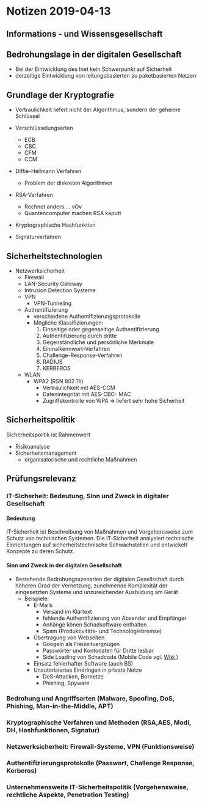 # Notizen 2019-04-13

## Informations - und Wissensgesellschaft

	




## Bedrohungslage in der digitalen Gesellschaft

* Bei der Eintwicklung des Inet kein Schwerpunkt auf Sicherheit
* derzeitige Eintwicklung von leitungsbasierten zu paketbasierten Netzen





## Grundlage der Kryptografie

* Vertraulichkeit liefert nicht der Algorithmus, sondern der geheime Schlüssel
* Verschlüsselungsarten
	* ECB
	* CBC 
	* CFM
	* CCM 
* Diffie-Hellmann Verfahren 
	* Problem der diskreten Algorithmen
* RSA-Verfahren
	* Rechnet anders.... vOv 	  
	* Quantencomputer machen RSA kaputt

* Kryptographische Hashfunktion

* Signaturverfahren



## Sicherheitstechnologien

* Netzwerksicherheit
	* Firewall
	* LAN-Security Gateway
	* Intrusion Detection Systeme
	* VPN
		* VPN-Tunneling
	* Authentifizierung
		* verschiedene Authentifizierungsprotokolle
		* Mögliche Klassifizierungen:
			1. Einseitige oder gegenseitige Authentifizierung
			1. Authentifizierung durch dritte
			1. Gegenständliche und persönliche Merkmale
			1. Einmalkennwort-Verfahren
			1. Challenge-Response-Verfahren
			1. RADIUS
			1. KERBEROS
	* WLAN
		*	WPA2 (RSN 802.11i)
			* Vertraulichkeit mit AES-CCM
			* Datenintegrität mit AES-CBC- MAC
			* Zugriffskontrolle von WPA
			 => liefert sehr hohe Sicherheit


## Sicherheitspolitik

Sicherheitspolitik ist Rahmenwert
* Risikoanalyse
* Sicherheitsmanagement
	* organisatorische und rechtliche Maßnahmen


## Prüfungsrelevanz

### IT-Sicherheit: Bedeutung, Sinn und Zweck in digitaler Gesellschaft

#### Bedeutung
IT-Sicherheit ist Beschreibung von Maßnahmen und Vorgehensweise zum Schutz von technischen Systemen. Die IT-Sicherheit analysiert technische Einrichtungen auf sicherheitstechnische Schwachstellen und entwickelt Konzepte zu deren Schutz. 


#### Sinn und Zweck in der digitalen Gesellschaft
- Bestehende Bedrohungsszenarien der digitalen Gesellschaft durch höheren Grad der Vernetzung, zunehmende Komplexität der eingesetzten Systeme und unzureichender Ausbildung am Gerät
	- Beispiele:
		- E-Mails
			- Versand im Klartext
			- fehlende Authentifizierung von Absender und Empfänger
			- Anhänge könen Schadsoftware enthalten
			- Spam (Produktivitäts- und Technologiebremse)
		- Übertragung von Webseiten
			- Googeln als Freizeitvergnügen
			- Passwörter und Kontodaten für Dritte lesbar
			- Side Loading von Schadcode (Mobile Code vgl. <a href="https://en.wikipedia.org/wiki/Code_mobility"> Wiki </a>)
		- Einsatz fehlerhafter Software (auch BS)
		- Unautorisiertes Eindringen in private Netze
			- DoS-Attacken, Bornetze
			- Phishing, Spyware



### Bedrohung und Angriffsarten (Malware, Spoofing, DoS, Phishing, Man-in-the-Middle, APT)



### Kryptographische Verfahren und Methoden (RSA,AES, Modi, DH, Hashfunktionen, Signatur)




### Netzwerksicherheit: Firewall-Systeme, VPN (Funktionsweise)



### Authentifizierungsprotokolle (Passwort, Challenge Response, Kerberos)



### Unternehmensweite IT-Sicherheitspolitik (Vorgehensweise, rechtliche Aspekte, Penetration Testing)
	
	